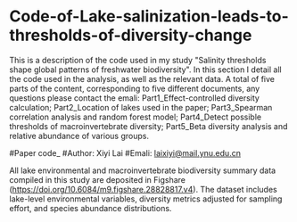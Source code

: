 # Code-of-Lake-salinization-leads-to-thresholds-of-diversity-change
This is a description of the code used in my study "Salinity thresholds shape global patterns of freshwater biodiversity". In this section I detail all the code used in the analysis, as well as the relevant data. 
A total of five parts of the content, corresponding to five different documents, any questions please contact the emali:
Part1_Effect-controlled diversity calculation;
Part2_Location of lakes used in the paper;
Part3_Spearman correlation analysis and random forest model;
Part4_Detect possible thresholds of macroinvertebrate diversity;
Part5_Beta diversity analysis and relative abundance of various groups.

#Paper code_<Salinity thresholds shape global patterns of freshwater biodiversity>
#Author: Xiyi Lai
#Emali: laixiyi@mail.ynu.edu.cn

All lake environmental and macroinvertebrate biodiversity summary data compiled in this study are deposited in Figshare (https://doi.org/10.6084/m9.figshare.28828817.v4). 
The dataset includes lake-level environmental variables, diversity metrics adjusted for sampling effort, and species abundance distributions.
